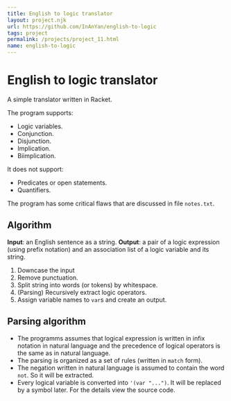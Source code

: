 ```yaml
---
title: English to logic translator
layout: project.njk
url: https://github.com/InAnYan/english-to-logic
tags: project
permalink: /projects/project_11.html
name: english-to-logic
---
```


# English to logic translator
A simple translator written in Racket.

The program supports:
- Logic variables.
- Conjunction.
- Disjunction.
- Implication.
- Biimplication.

It does not support:
- Predicates or open statements.
- Quantifiers.

The program has some critical flaws that are discussed in file `notes.txt`.

## Algorithm
**Input**: an English sentence as a string.
**Output**: a pair of a logic expression (using prefix notation) and an association list of a logic variable and its string.
1. Downcase the input
2. Remove punctuation.
3. Split string into words (or tokens) by whitespace.
4. (Parsing) Recursively extract logic operators.
5. Assign variable names to `var`s and create an output.

## Parsing algorithm
- The programms assumes that logical expression is written in infix notation in natural language and the precedence of logical operators is the same as in natural language.
- The parsing is organized as a set of rules (written in `match` form).
- The negation written in natural language is assumed to contain the word `not`. So it will be extracted.
- Every logical variable is converted into `'(var "...")`. It will be replaced by a symbol later.
For the details view the source code.
